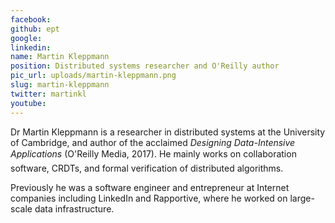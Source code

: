 ```yaml
---
facebook: 
github: ept
google: 
linkedin: 
name: Martin Kleppmann
position: Distributed systems researcher and O'Reilly author
pic_url: uploads/martin-kleppmann.png
slug: martin-kleppmann
twitter: martinkl
youtube: 
---
```

<p>Dr Martin Kleppmann is a researcher in distributed systems at the University of Cambridge, and author of the acclaimed <em>Designing Data-Intensive Applications</em> (O&#39;Reilly Media, 2017). He mainly works on collaboration software, CRDTs, and formal verification of distributed algorithms.</p>

<p>Previously he was a software engineer and entrepreneur at Internet companies including LinkedIn and Rapportive, where he worked on large-scale data infrastructure.</p>
